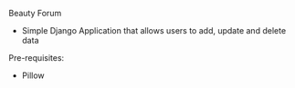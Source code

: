 Beauty Forum
- Simple Django Application that allows users to add, update and delete data


Pre-requisites:
- Pillow
